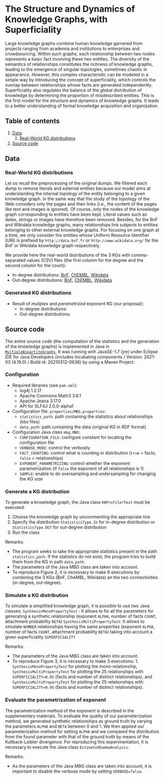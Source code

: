 # The Structure and Dynamics of Knowledge Graphs, with Superficiality

Large knowledge graphs combine human knowledge garnered from projects ranging from academia and institutions to enterprises and crowdsourcing. Within such graphs, each relationship between two nodes represents a basic fact involving these two entities. The diversity of the semantics of relationships constitutes the richness of knowledge graphs, leading to the emergence of singular topologies, sometimes chaotic in appearance. However, this complex characteristic can be modeled in a simple way by introducing the concept of superficiality, which controls the overlap between relationships whose facts are generated independently. Superficiality also regulates the balance of the global distribution of knowledge by determining the proportion of misdescribed entities. This is the first model for the structure and dynamics of knowledge graphs. It leads to a better understanding of formal knowledge acquisition and organization.

## Table of contents
1. [Data](#markdown-header-data)
    1. [Real-World KG distributions](#markdown-header-real-World-kg-distributions)
2. [Source code](#markdown-header-source-code)

## Data

### Real-World KG distributions

Let us recall the preprocessing of the original dumps. We filtered each dump to remove literals and external entities because our model aims at understanding the internal topology of the entity belonging to a given knowledge graph. In the same way that the study of the topology of the Web considers only the pages and their links (i.e., the content of the pages like text and images is ignored). Of course, only the nodes of the knowledge graph corresponding to entities have been kept. Literal values such as dates, strings or images have therefore been removed. Besides, for the BnF and Wikidata knowledge graphs, many relationships link subjects to entities belonging to other external knowledge graphs. For focusing on one graph at a time, we only consider the entities whose Uniform Resource Identifier (URI) is prefixed by `http://data.bnf.fr` or `http://www.wikidata.org/` for the BnF or Wikidata knowledge graph respectively.

We provide here the real-world distributions of the 3 KGs with comma-separated values (CSV) files (the first column for the degree and the second column for the count):
* In-degree distributions: [BnF](data/real/BnF_IN.csv), [ChEMBL](data/real/ChEMBL_IN.csv), [Wikidata](data/real/Wikidata_IN.csv)
* Out-degree distributions: [BnF](data/real/BnF_OUT.csv), [ChEMBL](data/real/ChEMBL_OUT.csv), [Wikidata](data/real/Wikidata_OUT.csv)

### Generated KG distributions

* Result of *muliplex* and *parametrized* exponent  KG (our proposal):
    * In-degree distributions:
    * Out-degree distributions:

## Source code

The entire source code (the computation of the statistics and the generation of the knowledge graphs) is implemented in Java in [`MultipleBipartiteGraphs`](MultipleBipartiteGraphs_20230329_repro/). It was running with JavaSE-1.7 (jre) under Eclipse IDE for Java Developers (includes Incubating components / Version: 2021-03 (4.19.0) / Build id: 20210312-0638) by using a Maven Project. 

### Configuration

* Required libraries (see `pom.xml`):
    * log4j 1.2.17
    * Apache Commons Math3 3.6.1
    * Apache Jeana 3.17.0
    * API for SLF4J 2.0.0-alpha1
* Configuration file: `properties/MBG.properties`:
    * `statistics_path`: path containing the statistics about relationships (kbs files)
    * `data_path`: path containing the data (original KG in RDF format)
* Configuration Java class `mbg.MBG`:
    * `CONFIGURATION_FILE`: configure constant for locating the configuration file 
    * `VERBOSE_MODE`: control the verbosity
    * `FACT_COUNTING`: control what is counting in distribution (`true` = facts; `false` = relationships)
    * `EXPONENT_PARAMETRIZING`: control whether the exponent parametrization (if `false` the exponent of all relationships is 1)
    * `SAMPLE`: enable to do oversampling and undersampling for changing the KG size

### Generate a KG distribution

To generate a knowledge graph, the Java class `KBProfilerTest` must be executed:
1. Choose the knowledge graph by uncommenting the appropriate line
2. Specify the distribution `StatisticsType.In` for in-degree distribution or `StatisticsType.OUT` for out-degree distribution
3. Run the class

Remarks:
* The program seeks to take the appropriate statistics present in the path `statistics_path`. If the statistics do not exist, the program tries to build them from the KG in path `data_path`.
* The parameters of the Java MBG class are taken into account.
* To reproduce Figure 2, it is necessary to make 6 executions by combining the 3 KGs (BnF, CheMBL, Wikidata) an the two connectivities (in-degree, out-degree).

### Simulate a KG distribution

To simulate a simplified knowledge graph, it is possible to use two Java classes:
`SynthesisMonoPropertyTest` : It allows to fix all the parameters for generating a synthetic relationship (exponent `ALPHA`, number of facts `COUNT`, attachment probability `BETA`)
`SynthesisMultiPropertyTest`: It allows to simulate `NUMBER` relationships having the same properties (exponent `ALPHA`, number of facts `COUNT`, attachment probability `BETA`) taking into account a given superficiality `SUPERFICIALITY`

Remarks:
* The parameters of the Java MBG class are taken into account.
* To reproduce Figure 3, it is necessary to make 3 executions: 1. `SynthesisMonoPropertyTest` for plotting the mono-relationship,  `SynthesisMultiPropertyTest` for plotting the 25 relationships with `SUPERFICIALITY=0.05` (facts and number of distinct relationships), and `SynthesisMultiPropertyTest` for plotting the 25 relationships with `SUPERFICIALITY=0.95` (facts and number of distinct relationships).

### Evaluate the parametrization of exponent

The parametrization method of the exponent is described in the supplementary materials. To evaluate the quality of our parameterization method, we generated synthetic relationships as ground truth by varying the parameters `ALPHA` and `BETA` between 0 and 1. We then applied our parameterization method for setting `ALPHA` and we compared the distribution from the found parameter with that of the ground truth by means of the Kullback-Leibler divergence. For reproducing this experimentation, it is necessary to execute the Java class `EstimatedGammaAnalysis`.

Remarks:
* As the parameters of the Java MBG class are taken into account, it is important to disable the verbose mode by setting `VERBOSE=false`.